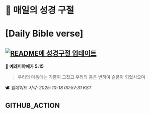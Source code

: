 # 🙏 매일의 성경 구절
# [Daily Bible verse]
## [![README에 성경구절 업데이트](https://github.com/DONGSUKA/first_test/actions/workflows/update-readme-bible.yml/badge.svg)](https://github.com/DONGSUKA/first_test/actions/workflows/update-readme-bible.yml)
<!-- START_BIBLE_VERSE -->
📖 **예레미야애가 5:15**
> 우리의 마음에는 기쁨이 그쳤고 우리의 춤은 변하여 슬픔이 되었사오며

🕊️ _업데이트 시각: 2025-10-18 00:57:31 KST_
  <!-- END_BIBLE_VERSE -->
## GITHUB_ACTION

